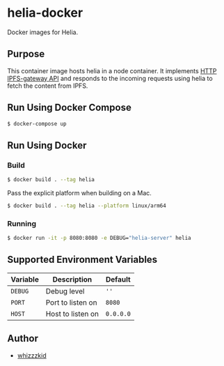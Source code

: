 # helia-docker

Docker images for Helia.

## Purpose

This container image hosts helia in a node container. It implements [HTTP IPFS-gateway API](https://docs.ipfs.tech/concepts/ipfs-gateway/#gateway-types) and responds to the incoming requests using helia to fetch the content from IPFS.

## Run Using Docker Compose

```sh
$ docker-compose up
```

## Run Using Docker

### Build
```sh
$ docker build . --tag helia
```

Pass the explicit platform when building on a Mac.

```sh
$ docker build . --tag helia --platform linux/arm64
```

### Running

```sh
$ docker run -it -p 8080:8080 -e DEBUG="helia-server" helia
```

## Supported Environment Variables

| Variable | Description | Default |
| --- | --- | --- |
| `DEBUG` | Debug level | `''`|
| `PORT` | Port to listen on | `8080` |
| `HOST` | Host to listen on | `0.0.0.0` |

## Author

- [whizzzkid](https://github.com/whizzzkid)
